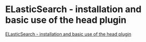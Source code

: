 # ELasticSearch - installation and basic use of the head plugin
[ELasticSearch - installation and basic use of the head plugin](https://aiwithcloud.com/2022/09/14/elasticsearch___installation_and_basic_use_of_the_head_plugin/)